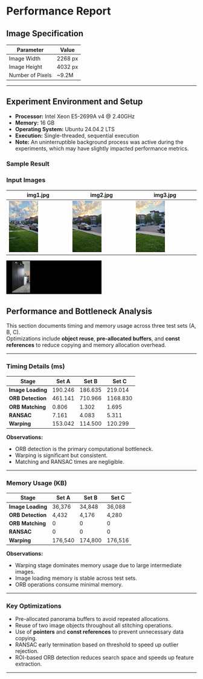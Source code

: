 # Performance Report

## Image Specification
| Parameter          | Value      |
|-------------------|-----------|
| Image Width       | 2268 px   |
| Image Height      | 4032 px   |
| Number of Pixels  | ~9.2M     |

---

## Experiment Environment and Setup
- **Processor:** Intel Xeon E5-2699A v4 @ 2.40GHz  
- **Memory:** 16 GB  
- **Operating System:** Ubuntu 24.04.2 LTS  
- **Execution:** Single-threaded, sequential execution  
- **Note:** An uninterruptible background process was active during the experiments, which may have slightly impacted performance metrics.

### Sample Result

### Input Images

| img1.jpg | img2.jpg | img3.jpg |
|----------|----------|----------|
| <img src="inputs/C/20250821_195822.jpg" width="50%"> | <img src="inputs/C/20250821_195825.jpg" width="50%"> | <img src="inputs/C/20250821_195827.jpg" width="50%"> |

<img src="outputs/panorama.jpg" width="50%">


## Performance and Bottleneck Analysis

This section documents timing and memory usage across three test sets (A, B, C).  
Optimizations include **object reuse**, **pre-allocated buffers**, and **const references** to reduce copying and memory allocation overhead.

---

### Timing Details (ms)

| Stage           | Set A     | Set B     | Set C     |
|-----------------|-----------|-----------|-----------|
| **Image Loading** | 190.246   | 186.635   | 219.014   |
| **ORB Detection** | 461.141   | 710.966   | 1168.830  |
| **ORB Matching**  | 0.806     | 1.302     | 1.695     |
| **RANSAC**        | 7.161     | 4.083     | 5.311     |
| **Warping**       | 153.042   | 114.500   | 120.299   |


**Observations:**
- ORB detection is the primary computational bottleneck.
- Warping is significant but consistent.
- Matching and RANSAC times are negligible.

---

### Memory Usage (KB)

| Stage           | Set A     | Set B     | Set C     |
|-----------------|-----------|-----------|-----------|
| **Image Loading** | 36,376    | 34,848    | 36,088    |
| **ORB Detection** | 4,432     | 4,176     | 4,280     |
| **ORB Matching**  | 0         | 0         | 0         |
| **RANSAC**        | 0         | 0         | 0         |
| **Warping**       | 176,540   | 174,800   | 176,516   |



**Observations:**
- Warping stage dominates memory usage due to large intermediate images.
- Image loading memory is stable across test sets.
- ORB operations consume minimal memory.

---

### Key Optimizations

- Pre-allocated panorama buffers to avoid repeated allocations.
- Reuse of two image objects throughout all stitching operations.
- Use of **pointers** and **const references** to prevent unnecessary data copying.
- RANSAC early termination based on threshold to speed up outlier rejection.
- ROI-based ORB detection reduces search space and speeds up feature extraction.

---

